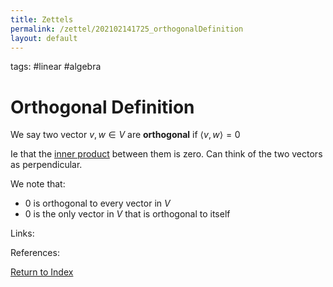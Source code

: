 ```yaml
---
title: Zettels
permalink: /zettel/202102141725_orthogonalDefinition
layout: default
---
```

tags: #linear #algebra

# Orthogonal Definition

We say two vector $v, w \in V$ are **orthogonal** if $\langle v, w \rangle = 0$

Ie that the [inner product](202102141654_innerProductDefinition) between them is zero. Can think of the two vectors as perpendicular.

We note that:
- $0$ is orthogonal to every vector in $V$ 
- $0$ is the only vector in $V$ that is orthogonal to itself

Links: 

References: 

[Return to Index](index)